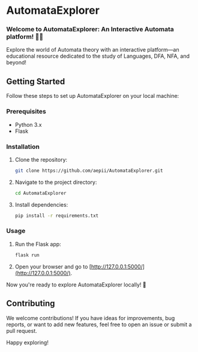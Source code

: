 # AutomataExplorer

### Welcome to AutomataExplorer: An Interactive Automata platform! 🤖🌐

Explore the world of Automata theory with an interactive platform—an educational resource dedicated to the study of Languages, DFA, NFA, and beyond!

## Getting Started

Follow these steps to set up AutomataExplorer on your local machine:

### Prerequisites

- Python 3.x
- Flask

### Installation

1. Clone the repository:

    ```bash
    git clone https://github.com/aepii/AutomataExplorer.git
    ```

2. Navigate to the project directory:

    ```bash
    cd AutomataExplorer
    ```

3. Install dependencies:

    ```bash
    pip install -r requirements.txt
    ```

### Usage

1. Run the Flask app:

    ```bash
    flask run
    ```

2. Open your browser and go to [http://127.0.0.1:5000/](http://127.0.0.1:5000/).

Now you're ready to explore AutomataExplorer locally! 🎉

## Contributing

We welcome contributions! If you have ideas for improvements, bug reports, or want to add new features, feel free to open an issue or submit a pull request.

Happy exploring!
